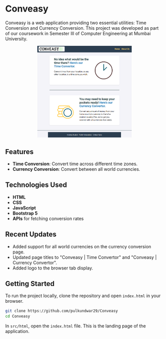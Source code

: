 # Conveasy

Conveasy is a web application providing two essential utilities: Time Conversion and Currency Conversion. This project was developed as part of our coursework in Semester III of Computer Engineering at Mumbai University.

<div align="center">
  <img src="conveasy.png" alt="Conveasy Landing Page" width=300>
</div>


## Features

- **Time Conversion**: Convert time across different time zones.
- **Currency Conversion**: Convert between all world currencies.

## Technologies Used

- **HTML**
- **CSS**
- **JavaScript**
- **Bootstrap 5**
- **APIs** for fetching conversion rates

## Recent Updates

- Added support for all world currencies on the currency conversion page.
- Updated page titles to "Conveasy | Time Convertor" and "Conveasy | Currency Convertor".
- Added logo to the browser tab display.

## Getting Started

To run the project locally, clone the repository and open `index.html` in your browser.
```bash
git clone https://github.com/pulkundwar29/Conveasy
cd Conveasy
```
In `src/html`, open the `index.html` file. This is the landing page of the application.
